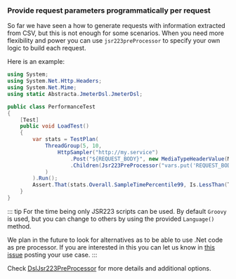### Provide request parameters programmatically per request

So far we have seen a how to generate requests with information extracted from CSV, but this is not enough for some scenarios. When you need more flexibility and power you can use `jsr223preProcessor` to specify your own logic to build each request.

Here is an example:

```cs
using System;
using System.Net.Http.Headers;
using System.Net.Mime;
using static Abstracta.JmeterDsl.JmeterDsl;

public class PerformanceTest
{
    [Test]
    public void LoadTest()
    {
        var stats = TestPlan(
            ThreadGroup(5, 10,
                HttpSampler("http://my.service")
                    .Post("${REQUEST_BODY}", new MediaTypeHeaderValue(MediaTypeNames.Text.Plain))
                    .Children(Jsr223PreProcessor("vars.put('REQUEST_BODY', '{\"time\": \"' + Instant.now() + '\"}')"))
            )
        ).Run();
        Assert.That(stats.Overall.SampleTimePercentile99, Is.LessThan(TimeSpan.FromSeconds(5)));
    }
}
```

::: tip
For the time being only JSR223 scripts can be used. By default `Groovy` is used, but you can change to others by using the provided `Language()` method. 

We plan in the future to look for alternatives as to be able to use .Net code as pre processor. If you are interested in this you can let us know in [this issue](https://github.com/abstracta/jmeter-dotnet-dsl/issues/3) posting your use case.
:::

Check [DslJsr223PreProcessor](/Abstracta.JmeterDsl/Core/PreProcessors/DslJsr223PreProcessor.cs) for more details and additional options.
